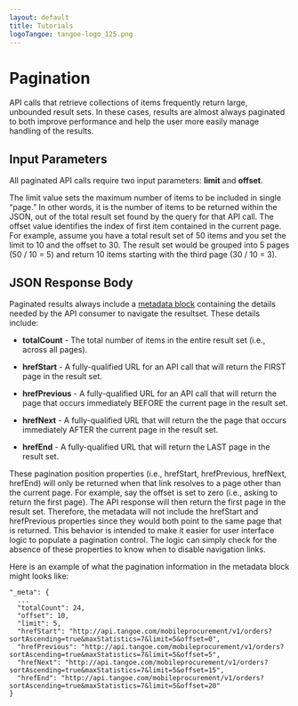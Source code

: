 ```yaml
---
layout: default
title: Tutorials
logoTangoe: tangoe-logo_125.png
---
```


# Pagination

API calls that retrieve collections of items frequently return large, unbounded result sets. In these cases, results are almost always paginated to both improve performance and help the user more easily manage handling of the results.
<br />

## Input Parameters

All paginated API calls require two input parameters: **limit** and **offset**. 

The limit value sets the maximum number of items to be included in single “page.” In other words, it is the number of items to be returned within the JSON, out of the total result set found by the query for that API call. The offset value identifies the index of first item contained in the current page. For example, assume you have a total result set of 50 items and you set the limit to 10 and the offset to 30. The result set would be grouped into 5 pages (50 / 10 = 5) and return 10 items starting with the third page (30 / 10 = 3).
<br />

## JSON Response Body

Paginated results always include a [metadata block](/concepts/pagination/) containing the details needed by the API consumer to navigate the resultset. These details include: 

* **totalCount** - The total number of items in the entire result set (i.e., across all pages).

* **hrefStart** - A fully-qualified URL for an API call that will return the FIRST page in the result set.

* **hrefPrevious** - A fully-qualified URL for an API call that will return the page that occurs immediately BEFORE the current page in the result set.

* **hrefNext** - A fully-qualified URL that will return the the page that occurs immediately AFTER the current page in the result set.

* **hrefEnd** - A fully-qualified URL that will return the LAST page in the result set.

These pagination position properties (i.e., hrefStart, hrefPrevious, hrefNext, hrefEnd) will only be returned when that link resolves to a page other than the current page. For example, say the offset is set to zero (i.e., asking to return the first page). The API response will then return the first page in the result set. Therefore, the metadata will not include the hrefStart and hrefPrevious properties since they would both point to the same page that is returned. This behavior is intended to make it easier for user interface logic to populate a pagination control. The logic can simply check for the absence of these properties to know when to disable navigation links.

Here is an example of what the pagination information in the metadata block might looks like:

```
"_meta": {
  ...
  "totalCount": 24,
  "offset": 10,
  "limit": 5,
  "hrefStart": "http://api.tangoe.com/mobileprocurement/v1/orders?sortAscending=true&maxStatistics=7&limit=5&offset=0",
  "hrefPrevious": "http://api.tangoe.com/mobileprocurement/v1/orders?sortAscending=true&maxStatistics=7&limit=5&offset=5",
  "hrefNext": "http://api.tangoe.com/mobileprocurement/v1/orders?sortAscending=true&maxStatistics=7&limit=5&offset=15",
  "hrefEnd": "http://api.tangoe.com/mobileprocurement/v1/orders?sortAscending=true&maxStatistics=7&limit=5&offset=20"
}
```
